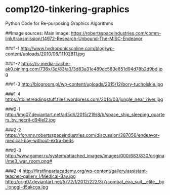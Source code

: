 # comp120-tinkering-graphics
Python Code for Re-purposing Graphics Algorithms

##Image sources:
Main image:
https://robertsspaceindustries.com/comm-link/transmission/14972-Research-Unbound-The-MISC-Endeavor

###1-1
http://www.hydroponicsonline.com/blog/wp-content/uploads/2010/06/11102811.jpg

###1-2
https://s-media-cache-ak0.pinimg.com/736x/3d/83/a3/3d83a31e489dc583e851d94d78b2d9bd.jpg

###1-3
http://blogroom.pl/wp-content/uploads/2015/12/bory-tucholskie.jpg

###1-4
https://toiletreadingstuff.files.wordpress.com/2014/03/jungle_near_river.jpg

###2-1
http://img07.deviantart.net/ad5d/i/2015/219/8/b/space_ship_sleeping_quarters_by_necril-d94lel2.jpg

###2-2
https://forums.robertsspaceindustries.com/discussion/287056/endeavor-medical-bay-without-extra-beds

###2-3
http://www.gamer.ru/system/attached_images/images/000/683/830/original/me3_war_room.png#

###2-4
http://firstfineartacademy.org/wp-content/gallery/assistant-teacher-gallery_1/Medical-Bay.jpg
http://orig07.deviantart.net/5772/f/2012/222/3/7/combat_eva_suit__elite__by_longgi-d5akcga.jpg